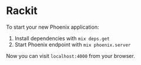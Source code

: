 # Rackit

To start your new Phoenix application:

1. Install dependencies with `mix deps.get`
2. Start Phoenix endpoint with `mix phoenix.server`

Now you can visit `localhost:4000` from your browser.
